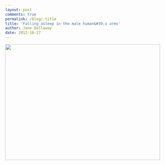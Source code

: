 ```yaml
---
layout: post
comments: true
permalink: /blog/:title
title: 'Falling asleep in the male human&#39;s arms'
author: Jane Dallaway
date: 2012-10-27
---
```


<div>
<a href="//static.skitters.dallaway.com/Lphoto.JPG">
<img width="500" src="//static.skitters.dallaway.com/Lphoto.JPG.500.JPG" height="374">
</a>
</div>


 
    
